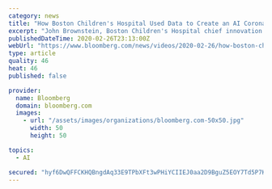 ```yaml
---
category: news
title: "How Boston Children's Hospital Used Data to Create an AI Coronavirus Map"
excerpt: "John Brownstein, Boston Children's Hospital chief innovation officer, discusses how the hospital made an AI tool to map the spread of the coronavirus. He speaks on \"Bloomberg Markets.\" (Source: Bloomb"
publishedDateTime: 2020-02-26T23:13:00Z
webUrl: "https://www.bloomberg.com/news/videos/2020-02-26/how-boston-children-s-hospital-used-data-to-create-an-ai-coronavirus-map-video"
type: article
quality: 46
heat: 46
published: false

provider:
  name: Bloomberg
  domain: bloomberg.com
  images:
    - url: "/assets/images/organizations/bloomberg.com-50x50.jpg"
      width: 50
      height: 50

topics:
  - AI

secured: "hyf6DwQFFCKHQBngdAq33E9TPbXFt3wPHiYCIIEJ0aa2D9BguZ5EOY7Td5P7KfUnlXTJ69EVgGEVqOFdoPc3Wy/1FHKhnxvcAxkp7YOzZMhtBazSU1ZvKQ4oDE0XJmPeY5qrBLMfZ/hqe4tdTWBN0x9BBMdNO0lB/oMRGnJRizz+q73Sm/zkfN6Tejr79rXULj1SY7UbE5+s9hH4gDA+SI8B4SNA4BezRO0nfsLtjswCadFQy4fnwXVkJx7X78VqHQCWPyEhvYMMdmtwS3Un2fTuFi1GPw4JghPjkntC9CkaNQNcOXBsLQnE9nXgrxEkoLGuiwrY9A2U5abVz12vHWC1qX3Ufe9rzI0lh8kjRdB0jdu70/QogrglJG+8FetLbYKc3oLaGdqDVlQUaXBxUrIqDmlFUTq+xPEhSSBuzBVQq3GE6gRxPnBZhLFAJviGc75sL1Xj+sUYH0rbdG8l3dd18+JB/t6+1zGr28CucbI=;wWBT+k44W7AYYoLBBcnifw=="
---
```


